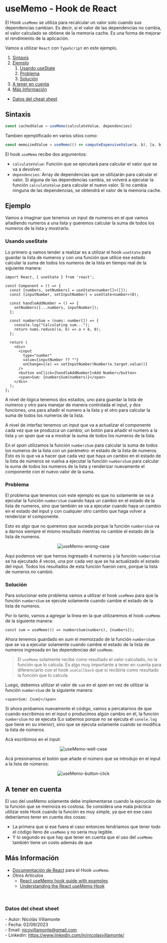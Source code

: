 # useMemo - Hook de React

El Hook `useMemo` se utiliza para recalcular un valor solo cuando sus dependencias cambian. Es decir, si el valor de las dependencias no cambia, el valor calculado se obtiene de la memoria cache. Es una forma de mejorar el rendimiento de la aplicación.

Vamos a utilizar `React` con `TypeScript` en este ejemplo.

1. [Sintaxis](#sintaxis)
2. [Ejemplo](#ejemplo)
   1. [Usando useState](#usestate-try)
   2. [Problema](#usestate-problema)
   3. [Solución](#usestate-solucion)
3. [A tener en cuenta](#a-tener-en-cuenta)
4. [Más Información](#mas-info)

- [Datos del cheat sheet](#cheat-sheet-data)



<h2 id="sintaxis">Sintaxis</h2>

```ts
const cachedValue = useMemo(calculateValue, dependencies)
```

Tambien ejemplificado en varios sitios como:

```ts
const memoizedValue = useMemo(() => computeExpensiveValue(a, b), [a, b]);
```

El hook `useMemo` recibe dos argumentos:

- `calculateValue`: Función que se ejecutará para calcular el valor que se va a devolver.
- `dependencies`: Array de dependencias que se utilizarán para calcular el valor. Si alguna de las dependencias cambia, se volverá a ejecutar la función `calculateValue` para calcular el nuevo valor. Si no cambia ninguna de las dependencias, se obtendrá el valor de la memoria cache.

<h2 id="ejemplo">Ejemplo</h2>

Vamos a imaginar que tenemos un input de numeros en el que vamos añadiendo numeros a una lista y queremos calcular la suma de todos los numeros de la lista y mostrarlo.

<h3 id="usestate-try">Usando useState</h3>

Lo primero q vamos tender a realizar es a utilizar el hook `useState` para guardar la lista de numeros y con una función que utilice ese estado calcular la suma de todos los numeros de la lista en tiempo real de la siguiente manera:

```tsx
import React, { useState } from 'react';

const Component = () => {
  const [numbers, setNumbers] = useState<number[]>([]);
  const [inputNumber, setInputNumber] = useState<number>(0);

  const handleAddNumber = () => {
    setNumbers([...numbers, inputNumber]);
  };

  const numbersSum = (nums: number[]) => {
    console.log("Calculating sum...");
    return nums.reduce((a, b) => a + b, 0);
  };

  return (
    <div>
      <input
        type="number"
        value={inputNumber ?? ""}
        onChange={(e) => setInputNumber(Number(e.target.value))}
      />
      <button onClick={handleAddNumber}>Add Number</button>
      <span>Sum: {numbersSum(numbers)}</span>
    </div>
  );
};
```

A nivel de lógica tenemos dos estados, uno para guardar la lista de numeros y otro para manejar de manera controlada el input, y dos funciones, una para añadir el numero a la lista y el otro para calcular la suma de todos los numeros de la lista.

A nivel de interfaz tenemos un input que va a actualizar el componente cada vez que se produzca un cambio, un botón para añadir el numero a la lista y un _span_ que va a mostrar la suma de todos los numeros de la lista.


En el _span_ utilizamos la función `numbersSum` para calcular la suma de todos los numeros de la lista con un parámetro: el estado de la lista de numeros. Ésto es lo que va a hacer que cada vez que haya un cambio en el estado de la lista de números se vuelva a ejecutar la función `numbersSum` para calcular la suma de todos los numeros de la lista y renderizar nuevamente el componente con el nuevo valor de la suma.


<h3 id="usestate-problema">Problema</h3>

El problema que tenemos con este ejemplo es que no solamente se va a ejecutar la función `numbersSum` cuando haya un cambio en el estado de la lista de numeros, sino que también se va a ejecutar cuando haya un cambio en el estado del input y con cualquier otro cambio que haga volver a renderizar el componente.

Esto es algo que no queremos que suceda porque la función `numbersSum` va a darnos siempre el mismo resultado mientras no cambie el estado de la lista de numeros.

<p align="center">
   <img src="https://github.com/nicovillamonte/code-cheat-sheet/assets/64659720/b5a43bc5-0310-457d-9037-fc17e4f4de4e" alt="useMemo-wrong-case">
</p>

Aquí podemos ver que hemos ingresado 4 numeros y la función `numbersSum` se ha ejecutado 4 veces, una por cada vez que se ha actualizado el estado del input. Todos los resultados de esta función fueron cero, porque la lista de numeros no cambió.


<h3 id="usestate-solucion">Solución</h3>

Para solucionar este problema vamos a utilizar el hook `useMemo` para que la función `numbersSum` se ejecute solamente cuando cambie el estado de la lista de numeros.

Por lo tanto, vamos a agregar la línea en la que utilizaremos el hook `useMemo` de la siguiente manera:

```tsx
const sum = useMemo(() => numbersSum(numbers), [numbers]);
```

Ahora tenemos guardado en sum el memoizado de la función `numbersSum` que se va a ejecutar solamente cuando cambie el estado de la lista de numeros ingresada en las dependencias del `useMemo`.

> El `useMemo` solamente recibe como resultado el valor calculado, no la función que lo calcula. Es algo muy importante a tener en cuenta para diferenciarlo con el hook `useCallback` que sí recibiría como resultado la función que lo calcula.

Luego, debemos utilizar el valor de `sum` en el _span_ en vez de utilizar la función `numbersSum` de la siguiente manera:

```tsx
<span>Sum: {sum}</span>
```

Si ahora probamos nuevamente el código, vamos a percatarnos de que cuando escribimos en el input o producimos algún cambio en él, la función `numbersSum` no se ejecuta (Lo sabemos porque no se ejecuta el `conole.log` que tiene en su interior), sino que se ejecuta solamente cuando se modifica la lista de números.

Acá escribimos en el input:

<p align="center">
   <img src="https://github.com/nicovillamonte/code-cheat-sheet/assets/64659720/7743ab42-c428-4be5-9d85-0b411a926dec" alt="useMemo-well-case">
</p>

Acá presionamos el botón que añade el número que se introdujo en el input a la lista de números:

<p align="center">
   <img src="https://github.com/nicovillamonte/code-cheat-sheet/assets/64659720/748c38e8-0f61-40fb-93f1-e4f721a8a079" alt="useMemo-button-click">
</p>

<h2 id="a-tener-en-cuenta">A tener en cuenta</h2>

El uso del useMemo solamente debe implementarse cuando la ejecución de la función que se memoiza es costosa. Se considera una mala práctica utilizar este Hook cuando la función es muy simple, ya que en ese caso deberíamos tener en cuenta dos cosas: 

- La primera que si ese fuera el caso entonces tendríamos que tener todo el código lleno de `useMemo` y no sería muy legible. 
- Y lo segundo es que hay que tener en cuenta que el uso del `useMemo` también tiene un costo además de que 


<h2 id="mas-info">Más Información</h2>

- [Documentación de React](https://es.react.dev/reference/react/useMemo) para el Hook `useMemo`.
- Otros Artículos
  - [React useMemo hook guide with examples](https://refine.dev/blog/react-usememo/#introduction)
  - [Understanding the React useMemo Hook](https://www.digitalocean.com/community/tutorials/react-usememo)


<br>

<h3 id="cheat-sheet-data">Datos del cheat sheet</h3>

\- Autor: Nicolás Villamonte <br>
\- Fecha: 02/09/2023 <br>
\- Email: nicovillamonte@gmail.com <br>
\- Linkedin: https://www.linkedin.com/in/nicolasvillamonte/ <br>
